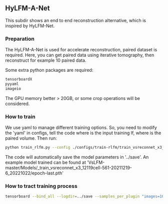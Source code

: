 ## HyLFM-A-Net

This subdir shows an end to end reconstruction alternative, which is inspired by HyLFM-Net.

### Preparation

The HyLFM-A-Net is used for accelerate reconstruction, paired dataset is required. Here, you can get paired data using iterative tomography, then reconstruct for example 10 paired data. 

Some extra python packages are required:
```bash
tensorboardX
pyyaml
imageio
```

The GPU memory better > 20GB, or some crop operations will be considered.

### How to train

We use yaml to manage different training options. So, you need to modify the 'yaml' in configs, tell the code where is the input training lf, where is the paired volume. Then run:

```bash
python train_rlfm.py --config ./configs/train-rlfm/train_vsreconnet_x3_mito_demo.yaml --tag 20221029 --gpu 0
```
The code will automatically save the model parameters in '../save'. An example model trained can be found at 'VsLFM-master/Models/_train_vsreconnet_x3_12119cell-561-20211219-6_20221022/epoch-last.pth'

### How to tract training process
```bash
tensorboard --bind_all --logdir=../save --samples_per_plugin "images=1000"
```
